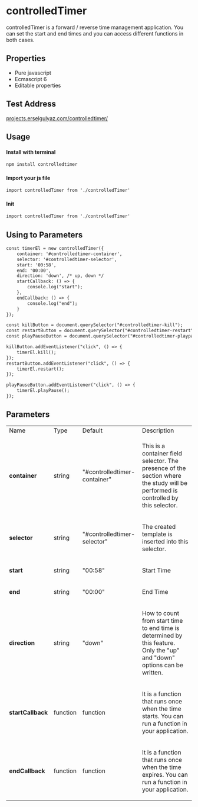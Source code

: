 # controlledTimer
controlledTimer is a forward / reverse time management application. You can set the start and end times and you can access different functions in both cases.

## Properties
* Pure javascript
* Ecmascript 6
* Editable properties

## Test Address
[projects.erselgulyaz.com/controlledtimer/](http://projects.erselgulyaz.com/controlledtimer/)

## Usage
#### Install with terminal
```html
npm install controlledtimer
```
#### Import your js file
```html
import controlledTimer from './controlledTimer'
```
#### Init
```html
import controlledTimer from './controlledTimer'
```
## Using to Parameters
```html
const timerEl = new controlledTimer({  
	container: '#controlledtimer-container',  
	selector: '#controlledtimer-selector',  
	start: '00:58',  
	end: '00:00',  
	direction: 'down', /* up, down */  
	startCallback: () => {    
		console.log("start");  
	},  
	endCallback: () => {    
		console.log("end");  
	}
});

const killButton = document.querySelector("#controlledtimer-kill");
const restartButton = document.querySelector("#controlledtimer-restart");
const playPauseButton = document.querySelector("#controlledtimer-playpause");

killButton.addEventListener("click", () => { 
	timerEl.kill();
});
restartButton.addEventListener("click", () => {  
	timerEl.restart();
});

playPauseButton.addEventListener("click", () => {  
	timerEl.playPause();
});
```

## Parameters

<table>
	<tr>
      <td>Name</td>
      <td>Type</td>
      <td>Default</td>
      <td>Description</td>
    </tr>
    <tr>
      <td>
      <strong>container</strong>
      </td>
      <td>
      string
      </td>
      <td>
"#controlledtimer-container"
      </td>
      <td>
      <p>This is a container field selector. The presence of the section where the study will be performed is controlled by this selector.</p>
      </td>
    </tr>
    <tr>
      <td>
      <strong>selector</strong>
      </td>
      <td>
      string
      </td>
      <td>
"#controlledtimer-selector"
      </td>
      <td>
      <p>The created template is inserted into this selector.</p>
      </td>
    </tr>
    <tr>
      <td>
      <strong>start</strong>
      </td>
      <td>
      string
      </td>
      <td>
"00:58"
      </td>
      <td>
      <p>Start Time</p>
      </td>
    </tr>
    <tr>
      <td>
      <strong>end</strong>
      </td>
      <td>
      string
      </td>
      <td>
"00:00"
      </td>
      <td>
      <p>End Time</p>
      </td>
    </tr>
    <tr>
      <td>
      <strong>direction</strong>
      </td>
      <td>
      string
      </td>
      <td>
"down"
      </td>
      <td>
      <p>How to count from start time to end time is determined by this feature. Only the "up" and "down" options can be written.</p>
      </td>
    </tr>
    <tr>
      <td>
      <strong>startCallback</strong>
      </td>
      <td>
      function
      </td>
      <td>
function
      </td>
      <td>
      <p>  
It is a function that runs once when the time starts. You can run a function in your application.</p>
      </td>
    </tr>
    <tr>
      <td>
      <strong>endCallback</strong>
      </td>
      <td>
      function
      </td>
      <td>
function
      </td>
      <td>
      <p>  
It is a function that runs once when the time expires. You can run a function in your application.</p>
      </td>
    </tr>
     

</table>